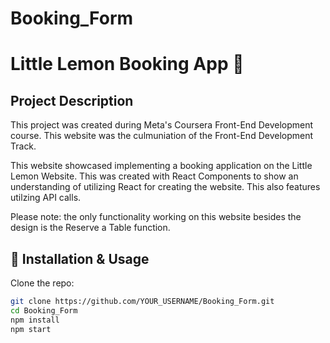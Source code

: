 # Booking_Form

# Little Lemon Booking App 🍋

## Project Description

This project was created during Meta's Coursera Front-End Development course. This website was the culmuniation of the Front-End Development Track.

This website showcased implementing a booking application on the Little Lemon Website. This was created with React Components to show an understanding of utilizing React for creating the website. This also features utilzing API calls.

Please note: the only functionality working on this website besides the design is the Reserve a Table function.

## 🔧 Installation & Usage
Clone the repo:
```sh
git clone https://github.com/YOUR_USERNAME/Booking_Form.git
cd Booking_Form
npm install
npm start
